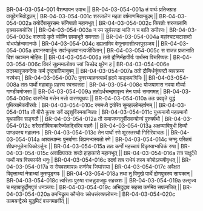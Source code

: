 BR-04-03-054-001  	वैशम्पायन उवाच ||
BR-04-03-054-001a 	तं पार्थः प्रतिजग्राह वायुवेगमिवोद्धतम् |
BR-04-03-054-001c	शरजालेन महता वर्षमाणमिवाम्बुदम् ||
BR-04-03-054-002a 	तयोर्देवासुरसमः संनिपातो महानभूत् |
BR-04-03-054-002c 	किरतोः शरजालानि वृत्रवासवयोरिव ||
BR-04-03-054-003a 	न स्म सूर्यस्तदा भाति न च वाति समीरणः |
BR-04-03-054-003c 	शरगाढे कृते व्योम्नि छायाभूते समन्ततः ||
BR-04-03-054-004a 	महांश्चटचटाशब्दो योधयोर्हन्यमानयोः |
BR-04-03-054-004c 	दह्यतामिव वेणूनामासीत्परपुरञ्जय ||
BR-04-03-054-005a 	हयानस्यार्जुनः सर्वान्कृतवानल्पजीवितान् |
BR-04-03-054-005c 	स राजन्न प्रजानाति दिशं काञ्चन मोहितः ||
BR-04-03-054-006a 	ततो द्रौणिर्महावीर्यः पार्थस्य विचरिष्यतः |
BR-04-03-054-006c 	विवरं सूक्ष्ममालोक्य ज्यां चिच्छेद क्षुरेण ह |
BR-04-03-054-006e 	तदस्यापूजयन्देवाः कर्म दृष्ट्वातिमानुषम् ||
BR-04-03-054-007a 	ततो द्रौणिर्धनूंष्यष्टौ व्यपक्रम्य नरर्षभम् |
BR-04-03-054-007c 	पुनरभ्याहनत्पार्थं हृदये कङ्कपत्रिभिः ||
BR-04-03-054-008a 	ततः पार्थो महाबाहुः प्रहस्य स्वनवत्तदा |
BR-04-03-054-008c 	योजयामास नवया मौर्व्या गाण्डीवमोजसा ||
BR-04-03-054-009a 	ततोऽर्धचन्द्रमावृत्य तेन पार्थः समागमत् |
BR-04-03-054-009c 	वारणेनेव मत्तेन मत्तो वारणयूथपः ||
BR-04-03-054-010a 	ततः प्रववृते युद्धं पृथिव्यामेकवीरयोः |
BR-04-03-054-010c 	रणमध्ये द्वयोरेव सुमहल्लोमहर्षणम् ||
BR-04-03-054-011a 	तौ वीरौ कुरवः सर्वे ददृशुर्विस्मयान्विताः |
BR-04-03-054-011c 	युध्यमानौ महात्मानौ यूथपाविव सङ्गतौ ||
BR-04-03-054-012a 	तौ समाजघ्नतुर्वीरावन्योन्यं पुरुषर्षभौ |
BR-04-03-054-012c 	शरैराशीविषाकारैर्ज्वलद्भिरिव पन्नगैः ||
BR-04-03-054-013a 	अक्षय्याविषुधी दिव्यौ पाण्डवस्य महात्मनः |
BR-04-03-054-013c 	तेन पार्थो रणे शूरस्तस्थौ गिरिरिवाचलः ||
BR-04-03-054-014a 	अश्वत्थाम्नः पुनर्बाणाः क्षिप्रमभ्यस्यतो रणे |
BR-04-03-054-014c 	जग्मुः परिक्षयं शीघ्रमभूत्तेनाधिकोऽर्जुनः ||
BR-04-03-054-015a 	ततः कर्णो महच्चापं विकृष्याभ्यधिकं रुषा |
BR-04-03-054-015c 	अवाक्षिपत्ततः शब्दो हाहाकारो महानभूत् ||
BR-04-03-054-016a 	तत्र चक्षुर्दधे पार्थो यत्र विस्फार्यते धनुः |
BR-04-03-054-016c 	ददर्श तत्र राधेयं तस्य कोपोऽत्यवीवृधत् ||
BR-04-03-054-017a 	स रोषवशमापन्नः कर्णमेव जिघांसया |
BR-04-03-054-017c 	अवैक्षत विवृत्ताभ्यां नेत्राभ्यां कुरुपुङ्गवः ||
BR-04-03-054-018a 	तथा तु विमुखे पार्थे द्रोणपुत्रस्य सायकान् |
BR-04-03-054-018c	त्वरिताः पुरुषा राजन्नुपाजह्रुः सहस्रशः ||
BR-04-03-054-019a 	उत्सृज्य च महाबाहुर्द्रोणपुत्रं धनञ्जयः |
BR-04-03-054-019c 	अभिदुद्राव सहसा कर्णमेव सपत्नजित् ||
BR-04-03-054-020a 	तमभिद्रुत्य कौन्तेयः क्रोधसंरक्तलोचनः |
BR-04-03-054-020c	कामयन्द्वैरथे युद्धमिदं वचनमब्रवीत् ||
